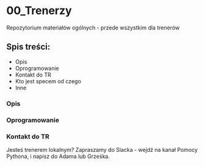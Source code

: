 # 00_Trenerzy
Repozytorium materiałów ogólnych - przede wszystkim dla trenerów

## Spis treści:
* Opis
* Oprogramowanie
* Kontakt do TR
* Kto jest specem od czego 
* Inne

### Opis

### Oprogramowanie

### Kontakt do TR

Jesteś trenerem lokalnym? Zapraszamy do Slacka - wejdź na kanał Pomocy Pythona, i napisz do Adama lub Grześka.

